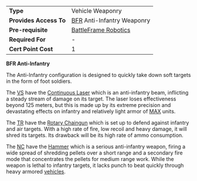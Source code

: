 |                        |                                                                   |
| ---------------------- | ----------------------------------------------------------------- |
| **Type**               | Vehicle Weaponry                                                  |
| **Provides Access To** | [BFR](../vehicles/BattleFrame_Robotics.md) Anti-Infantry Weaponry |
| **Pre-requisite**      | [BattleFrame Robotics](../vehicles/BattleFrame_Robotics.md)       |
| **Required For**       | \-                                                                |
| **Cert Point Cost**    | 1                                                                 |

**BFR Anti-Infantry**

The Anti-Infantry configuration is designed to quickly take down soft targets in
the form of foot soldiers.

The [VS](../etc/Vanu_Sovereignty.md) have the
[Continuous Laser](../weapons/Continuous_Laser.md) which is an anti-infantry
beam, inflicting a steady stream of damage on its target. The laser loses
effectiveness beyond 125 meters, but this is made up by its extreme precision
and devastating effects on infantry and relatively light armor of
[MAX](../items/Mechanized_Assault_Exo-Suit.md) units.

The [TR](../etc/Terran_Republic.md) have the
[Rotary Chaingun](../items/Rotary_Chaingun.md) which is set up to defend against
infantry and air targets. With a high rate of fire, low recoil and heavy damage,
it will shred its targets. Its drawback will be its high rate of ammo
consumption.

The [NC](../etc/New_Conglomerate.md) have the [Hammer](../items/Hammer.md) which
is a serious anti-infantry weapon, firing a wide spread of shredding pellets
over a short range and a secondary fire mode that concentrates the pellets for
medium range work. While the weapon is lethal to infantry targets, it lacks
punch to beat quickly through heavy armored [vehicles](../vehicles/Vehicle.md).


